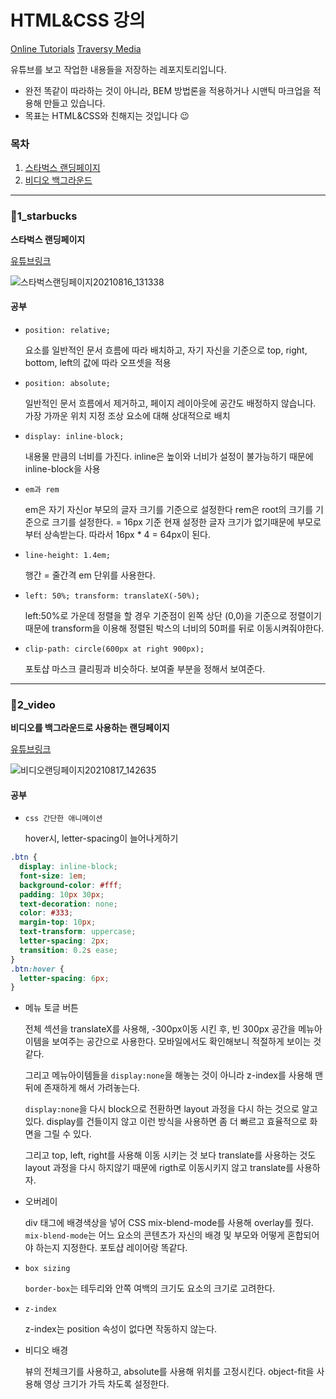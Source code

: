 # HTML&CSS 강의

[Online Tutorials](https://www.youtube.com/channel/UCbwXnUipZsLfUckBPsC7Jog)
[Traversy Media](https://www.youtube.com/channel/UC29ju8bIPH5as8OGnQzwJyA)

유튜브를 보고 작업한 내용들을 저장하는 레포지토리입니다.

- 완전 똑같이 따라하는 것이 아니라, BEM 방법론을 적용하거나 시맨틱 마크업을 적용해 만들고 있습니다.
- 목표는 HTML&CSS와 친해지는 것입니다 😉

### 목차

1. [스타벅스 랜딩페이지](#1_starbucks)
2. [비디오 백그라운드](#2_video)

---

### 📁1_starbucks

**스타벅스 랜딩페이지** 

[유튜브링크](https://www.youtube.com/watch?v=91Q6RvKvd7o)

![스타벅스랜딩페이지20210816_131338](https://user-images.githubusercontent.com/44540726/129510676-6caf25a2-8302-4783-a598-52fc5b22c30c.gif)

#### 공부

- `position: relative;`

  요소를 일반적인 문서 흐름에 따라 배치하고, 자기 자신을 기준으로 top, right, bottom, left의 값에 따라 오프셋을 적용

- `position: absolute;`

  일반적인 문서 흐름에서 제거하고, 페이지 레이아웃에 공간도 배정하지 않습니다.
  가장 가까운 위치 지정 조상 요소에 대해 상대적으로 배치

- `display: inline-block;`

  내용물 만큼의 너비를 가진다. inline은 높이와 너비가 설정이 불가능하기 때문에 inline-block을 사용

- `em과 rem`

  em은 자기 자신or 부모의 글자 크기를 기준으로 설정한다
  rem은 root의 크기를 기준으로 크기를 설정한다. = 16px 기준
  현재 설정한 글자 크기가 없기때문에 부모로 부터 상속받는다.
  따라서 16px \* 4 = 64px이 된다.

- `line-height: 1.4em;`

  행간 = 줄간격
  em 단위를 사용한다.

- `left: 50%; transform: translateX(-50%);`

  left:50%로 가운데 정렬을 할 경우
  기준점이 왼쪽 상단 (0,0)을 기준으로 정렬이기 때문에
  transform을 이용해 정렬된 박스의 너비의 50퍼를 뒤로 이동시켜줘야한다.

- `clip-path: circle(600px at right 900px);`

  포토샵 마스크 클리핑과 비슷하다. 보여줄 부분을 정해서 보여준다.

---

### 📁2_video

**비디오를 백그라운드로 사용하는 랜딩페이지** 

[유튜브링크](https://www.youtube.com/watch?v=8MgpE2DTTKA)

![비디오랜딩페이지20210817_142635](https://user-images.githubusercontent.com/44540726/129668487-27a42260-f0d3-4f77-9d6c-3a0e04141525.gif)

#### 공부

- `css 간단한 애니메이션`

  hover시, letter-spacing이 늘어나게하기

```css
.btn {
  display: inline-block;
  font-size: 1em;
  background-color: #fff;
  padding: 10px 30px;
  text-decoration: none;
  color: #333;
  margin-top: 10px;
  text-transform: uppercase;
  letter-spacing: 2px;
  transition: 0.2s ease;
}
.btn:hover {
  letter-spacing: 6px;
}
```

- 메뉴 토글 버튼

  전체 섹션을 translateX를 사용해, -300px이동 시킨 후, 빈 300px 공간을 메뉴아이템을 보여주는 공간으로 사용한다.
  모바일에서도 확인해보니 적절하게 보이는 것 같다.

  그리고 메뉴아이템들을 `display:none`을 해놓는 것이 아니라 z-index를 사용해 맨 뒤에 존재하게 해서 가려놓는다.

  `display:none`을 다시 block으로 전환하면 layout 과정을 다시 하는 것으로 알고있다. display를 건들이지 않고 이런 방식을 사용하면 좀 더 빠르고 효율적으로 화면을 그릴 수 있다.

  그리고 top, left, right를 사용해 이동 시키는 것 보다 translate를 사용하는 것도 layout 과정을 다시 하지않기 때문에 rigth로 이동시키지 않고 translate를 사용하자.

- 오버레이

  div 태그에 배경색상을 넣어 CSS mix-blend-mode를 사용해 overlay를 줬다.
  `mix-blend-mode`는 어느 요소의 콘텐츠가 자신의 배경 및 부모와 어떻게 혼합되어야 하는지 지정한다.
  포토샵 레이어랑 똑같다.

- `box sizing`

  `border-box`는 테두리와 안쪽 여백의 크기도 요소의 크기로 고려한다.

- `z-index`

  z-index는 position 속성이 없다면 작동하지 않는다.

- 비디오 배경

  뷰의 전체크기를 사용하고, absolute를 사용해 위치를 고정시킨다.
  object-fit을 사용해 영상 크기가 가득 차도록 설정한다.
